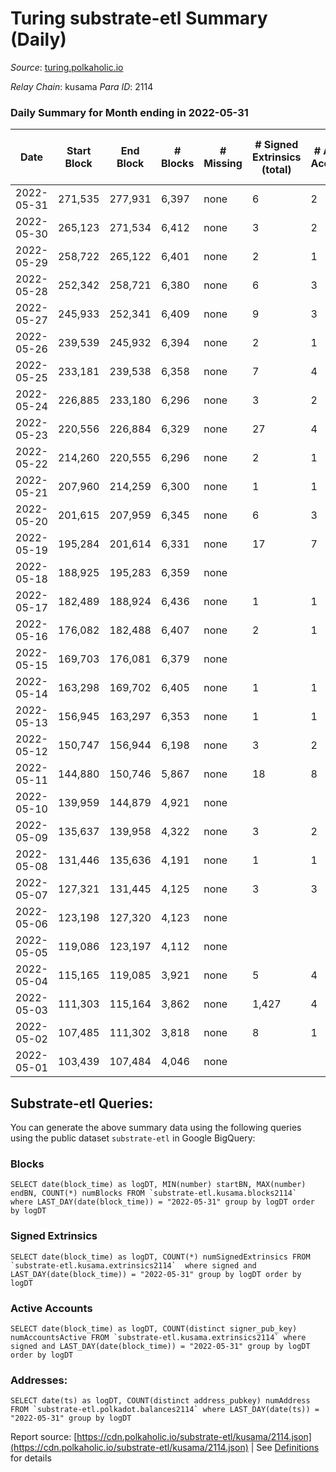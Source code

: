 # Turing substrate-etl Summary (Daily)

_Source_: [turing.polkaholic.io](https://turing.polkaholic.io)

*Relay Chain*: kusama
*Para ID*: 2114



### Daily Summary for Month ending in 2022-05-31


| Date | Start Block | End Block | # Blocks | # Missing | # Signed Extrinsics (total) | # Active Accounts | # Addresses with Balances | # Events | # Transfers | # XCM Transfers In | # XCM Transfers Out |
| ---- | ----------- | --------- | -------- | --------- | --------------------------- | ----------------- | ------------------------- | -------- | ----------- | ------------------ | ------------------- |
| 2022-05-31 | 271,535 | 277,931 | 6,397 | none  | 6 | 2 | 1,435 | 13,252 | 1  |   |   |
| 2022-05-30 | 265,123 | 271,534 | 6,412 | none  | 3 | 2 | 1,435 | 13,229 |   |   |   |
| 2022-05-29 | 258,722 | 265,122 | 6,401 | none  | 2 | 1 | 1,435 | 13,242 |   |   |   |
| 2022-05-28 | 252,342 | 258,721 | 6,380 | none  | 6 | 3 | 1,435 | 13,165 |   |   |   |
| 2022-05-27 | 245,933 | 252,341 | 6,409 | none  | 9 | 3 | 1,435 | 13,210 |   |   |   |
| 2022-05-26 | 239,539 | 245,932 | 6,394 | none  | 2 | 1 | 1,435 | 13,144 | 1  |   |   |
| 2022-05-25 | 233,181 | 239,538 | 6,358 | none  | 7 | 4 | 1,434 | 13,030 |   |   |   |
| 2022-05-24 | 226,885 | 233,180 | 6,296 | none  | 3 | 2 | 1,434 | 12,888 |   |   |   |
| 2022-05-23 | 220,556 | 226,884 | 6,329 | none  | 27 | 4 | 1,434 | 12,993 | 7  |   |   |
| 2022-05-22 | 214,260 | 220,555 | 6,296 | none  | 2 | 1 | 1,434 | 12,836 |   |   |   |
| 2022-05-21 | 207,960 | 214,259 | 6,300 | none  | 1 | 1 | 1,434 | 12,814 |   |   |   |
| 2022-05-20 | 201,615 | 207,959 | 6,345 | none  | 6 | 3 | 1,434 | 12,910 | 1  |   |   |
| 2022-05-19 | 195,284 | 201,614 | 6,331 | none  | 17 | 7 | 1,434 | 12,888 | 4  |   |   |
| 2022-05-18 | 188,925 | 195,283 | 6,359 | none  |  |  | 1,433 | 12,851 |   |   |   |
| 2022-05-17 | 182,489 | 188,924 | 6,436 | none  | 1 | 1 | 1,433 | 13,022 |   |   |   |
| 2022-05-16 | 176,082 | 182,488 | 6,407 | none  | 2 | 1 | 1,433 | 12,968 |   |   |   |
| 2022-05-15 | 169,703 | 176,081 | 6,379 | none  |  |  | 1,433 | 12,891 |   |   |   |
| 2022-05-14 | 163,298 | 169,702 | 6,405 | none  | 1 | 1 | 1,433 | 12,960 |   |   |   |
| 2022-05-13 | 156,945 | 163,297 | 6,353 | none  | 1 | 1 | 1,433 | 12,843 |   |   |   |
| 2022-05-12 | 150,747 | 156,944 | 6,198 | none  | 3 | 2 | 1,433 | 12,556 |   |   |   |
| 2022-05-11 | 144,880 | 150,746 | 5,867 | none  | 18 | 8 | 1,433 | 11,853 | 6  |   |   |
| 2022-05-10 | 139,959 | 144,879 | 4,921 | none  |  |  | 1,431 | 9,848 |   |   |   |
| 2022-05-09 | 135,637 | 139,958 | 4,322 | none  | 3 | 2 | 1,431 | 8,663 | 2  |   |   |
| 2022-05-08 | 131,446 | 135,636 | 4,191 | none  | 1 | 1 | 1,431 | 8,388 |   |   |   |
| 2022-05-07 | 127,321 | 131,445 | 4,125 | none  | 3 | 3 | 1,431 | 8,271 | 1  |   |   |
| 2022-05-06 | 123,198 | 127,320 | 4,123 | none  |  |  | 1,430 | 8,248 |   |   |   |
| 2022-05-05 | 119,086 | 123,197 | 4,112 | none  |  |  | 1,430 | 8,229 |   |   |   |
| 2022-05-04 | 115,165 | 119,085 | 3,921 | none  | 5 | 4 | 1,430 | 7,872 | 2  |   |   |
| 2022-05-03 | 111,303 | 115,164 | 3,862 | none  | 1,427 | 4 | 1,429 | 24,716 | 1,413  |   |   |
| 2022-05-02 | 107,485 | 111,302 | 3,818 | none  | 8 | 1 | 27 | 7,690 | 7  |   |   |
| 2022-05-01 | 103,439 | 107,484 | 4,046 | none  |  |  | 23 | 8,108 |   |   |   |

## Substrate-etl Queries:
You can generate the above summary data using the following queries using the public dataset `substrate-etl` in Google BigQuery:


### Blocks
```
SELECT date(block_time) as logDT, MIN(number) startBN, MAX(number) endBN, COUNT(*) numBlocks FROM `substrate-etl.kusama.blocks2114`  where LAST_DAY(date(block_time)) = "2022-05-31" group by logDT order by logDT
```


### Signed Extrinsics
```
SELECT date(block_time) as logDT, COUNT(*) numSignedExtrinsics FROM `substrate-etl.kusama.extrinsics2114`  where signed and LAST_DAY(date(block_time)) = "2022-05-31" group by logDT order by logDT
```


### Active Accounts
```
SELECT date(block_time) as logDT, COUNT(distinct signer_pub_key) numAccountsActive FROM `substrate-etl.kusama.extrinsics2114` where signed and LAST_DAY(date(block_time)) = "2022-05-31" group by logDT order by logDT
```


### Addresses:
```
SELECT date(ts) as logDT, COUNT(distinct address_pubkey) numAddress FROM `substrate-etl.polkadot.balances2114` where LAST_DAY(date(ts)) = "2022-05-31" group by logDT
```



Report source: [https://cdn.polkaholic.io/substrate-etl/kusama/2114.json](https://cdn.polkaholic.io/substrate-etl/kusama/2114.json) | See [Definitions](/DEFINITIONS.md) for details
